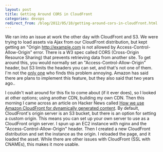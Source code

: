 ```yaml
---
layout: post
title: Getting Around CORS in CloudFront
categories: devops
redirect_from: /blog/2012/05/10/getting-around-cors-in-cloudfront.html
---
```

We ran into an issue at work the other day with CloudFront and S3. We were trying to load assets via Ajax from our CloudFront distribution, but kept getting an "Origin http://example.com is not allowed by Access-Control-Allow-Origin" error. There is a W3 spec called CORS (Cross-Origin Resource Sharing) that prevents retrieving data from another site. To get around this, you would normally set an "Access-Control-Allow-Origin" header, but S3 limits the headers you can set, and that's not one of them.
I'm not the [only one](http://blog.jacobelder.com/2012/05/3-problems-aws-needs-to-address/) who finds this problem annoying. Amazon has said there are plans to implement this feature, but they also said that two years ago..

I couldn't wait around for this fix to come about (if it ever does), so I looked at other options; using another CDN, building my own CDN. Then this morning I came across an article on Hacker News called [How we use Amazon CloudFront for dynamically generated content](http://blog.elastic.io/post/22773181715/how-we-use-amazon-cloudfront-for-dynamically-generated). By default, CloudFront's origin server is an S3 bucket, but there is an option for setting a custom origin. This means you can set up your own server to use as a CloudFront origin server. I spun up an EC2 instance with nginx and the "Access-Control-Allow-Origin" header. Then I created a new CloudFront distribution and set the instance as the origin. I reloaded the page, and it loaded the asset.
While there are other issues with CloudFront (SSL with CNAMEs), this makes it more usable.
